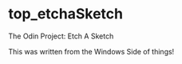 # top_etchaSketch
The Odin Project: Etch A Sketch

This was written from the Windows Side of things!
